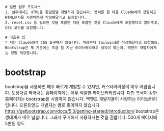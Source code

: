 ```
# 일반 업무 프로세스
1. 실무에서도 HTML을 한땀한땀 개발하지 않습니다. 캡쳐를 한 다음 Cluade에게 전달하고 HTML문서를 시멘틱하게 작성해달라고 요청합니다.
2. reset.css 등 필요한 것을 포함한 다음 포함한 것을 Claude에게 포함했다고 알려주고, CSS 코드를 요청합니다.

# 이호준 팁
* 저는 Claude에게 CSS 요구하지 않습니다. 처음부터 tailwind로 작성해달라고 요청해요. Bootstrap은 제 기준에는 조금 철 지난 라이브러리라고 생각이 되는데, 백엔드 개발자에게는 정말 막강합니다.
```


# bootstrap

bootstrap을 사용하면 매우 빠르게 개발할 수 있지만, 커스터마이징이 매우 어렵습니다.
도장처럼 찍어내는 홈페이지에는 매우 적절한 라이브러리입니다. 다만 특색이 강한 홈페이지는 bootstrap을 사용하지 않습니다.
백엔드 개발자들이 사랑하는 라이브러리입니다. 프론트엔드 개발자는 별로 좋아하지 않습니다.
https://getbootstrap.com/docs/5.3/getting-started/introduction/
bootstrap은 생태계가 매우 넓습니다. 그래서 구매해서 사용하시는 것을 권합니다. 500개 페이지에 5만원 정도